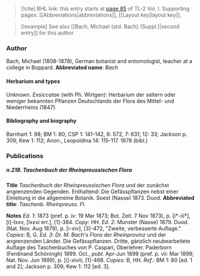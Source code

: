 > [!cite] BHL link: this entry starts at [page 85](https://www.biodiversitylibrary.org/page/33120216) of TL-2 Vol. I.
> Supporting pages: [[Abbreviations|abbreviations]], [[Layout key|layout key]].

> [!example] See also [[Bach, Michael {std. Bach} (Suppl.)|second entry]] for this author

### Author

Bach, Michael (1808-1878), German botanist and entomologist, teacher at a college in Boppard. 
**Abbreviated name**: *Bach*

#### Herbarium and types

Unknown.
*Exsiccatae* (with Ph. Wirtgen): Herbarium der seltern oder weniger bekannten Pflanzen Deutschlands der Flora des Mittel- und Niederrheins (1847).

#### Bibliography and biography

Barnhart 1: 98; BM 1: 80; CSP 1: 141-142, 6: 572, 7: 631; 12: 33; Jackson p. 309; Kew 1: 112; Anon., Leopoldina 14: 115-117. 1878 (bibl.)

### Publications

##### n.218. Taschenbuch der Rheinpreussischen Flora

**Title**
*Taschenbuch der Rheinpreussischen Flora* und der zunächst angrenzenden Gegenden. Enthaltend: Die Gefässpflanzen nebst einer Einleitung in die allgemeine Botanik. Soest (Nasse) 1873. Duod.
**Abbreviated title**: *Taschenb. Rheinpreuss. Fl.*

**Notes**
*Ed. 1*: 1873 (pref. p. iv: 19 Mar 1873; Bot. Zeit. 7 Nov 1873), p. \[i\*-iii\*\], \[i\]-lxxv, \[lxxvi err.\], \[1\]-384. *Copy*: HH.
*Ed. 2*: Munster (Nasse) 1879. Duod. (Nat. Nov. Aug 1879), p. \[i-xiv\], \[3\]-472, "Zweite, verbesserte Auflage." *Copies*: B, G.
*Ed. 3*: *Dr. M. Bach's Flora der Rheinprovinz* und der angrenzenden Länder. Die Gefässpflanzen. Dritte, gänzlich neubearbeitete Auflage des Taschenbuches von P. Caspari, Oberlehrer. Paderborn (Ferdinand Schöningh) 1899. Oct., *publ*. Apr-Jun 1899 (pref. p. vii: Mar 1899; Nat. Nov. Jun 1899), p. \[i\]-xlviii, \[1\]-468. *Copies*: B, HH.
*Ref*.: BM 1: 80 \[ed. 1 and 2\]; Jackson p. 309; Kew 1: 112 \[ed. 3\].

